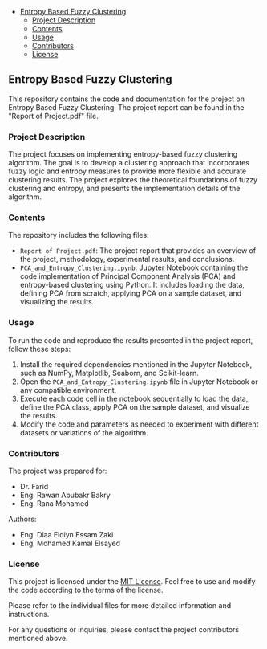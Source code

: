 - [Entropy Based Fuzzy Clustering](#entropy-based-fuzzy-clustering)
  - [Project Description](#project-description)
  - [Contents](#contents)
  - [Usage](#usage)
  - [Contributors](#contributors)
  - [License](#license)

## Entropy Based Fuzzy Clustering

This repository contains the code and documentation for the project on Entropy Based Fuzzy Clustering. The project report can be found in the "Report of Project.pdf" file.

### Project Description

The project focuses on implementing entropy-based fuzzy clustering algorithm. The goal is to develop a clustering approach that incorporates fuzzy logic and entropy measures to provide more flexible and accurate clustering results. The project explores the theoretical foundations of fuzzy clustering and entropy, and presents the implementation details of the algorithm.

### Contents

The repository includes the following files:

- `Report of Project.pdf`: The project report that provides an overview of the project, methodology, experimental results, and conclusions.
- `PCA_and_Entropy_Clustering.ipynb`: Jupyter Notebook containing the code implementation of Principal Component Analysis (PCA) and entropy-based clustering using Python. It includes loading the data, defining PCA from scratch, applying PCA on a sample dataset, and visualizing the results.

### Usage

To run the code and reproduce the results presented in the project report, follow these steps:

1. Install the required dependencies mentioned in the Jupyter Notebook, such as NumPy, Matplotlib, Seaborn, and Scikit-learn.
2. Open the `PCA_and_Entropy_Clustering.ipynb` file in Jupyter Notebook or any compatible environment.
3. Execute each code cell in the notebook sequentially to load the data, define the PCA class, apply PCA on the sample dataset, and visualize the results.
4. Modify the code and parameters as needed to experiment with different datasets or variations of the algorithm.

### Contributors

The project was prepared for:

- Dr. Farid
- Eng. Rawan Abubakr Bakry
- Eng. Rana Mohamed

Authors:

- Eng. Diaa Eldiyn Essam Zaki
- Eng. Mohamed Kamal Elsayed

### License

This project is licensed under the [MIT License](LICENSE). Feel free to use and modify the code according to the terms of the license.

Please refer to the individual files for more detailed information and instructions.

For any questions or inquiries, please contact the project contributors mentioned above.
